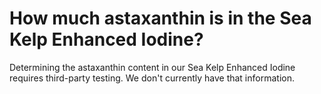 # How much astaxanthin is in the Sea Kelp Enhanced Iodine?

Determining the astaxanthin content in our Sea Kelp Enhanced Iodine requires third-party testing. We don't currently have that information.